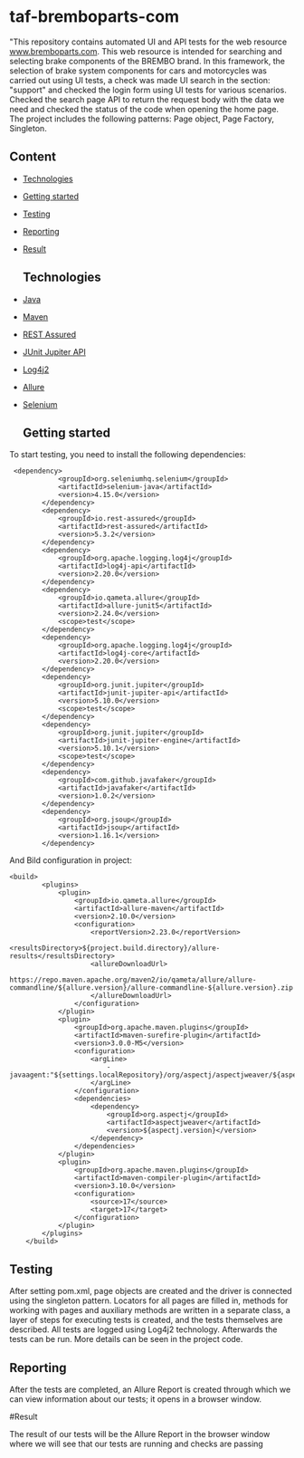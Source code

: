 # taf-bremboparts-com
"This repository contains automated UI and API tests for the web resource www.bremboparts.com. This web resource is intended for searching and selecting brake components of the BREMBO brand. In this framework, the selection of brake system components for cars and motorcycles was carried out using UI tests, a check was made UI search in the section: "support" and checked the login form using UI tests for various scenarios. Checked the search page API to return the request body with the data we need and checked the status of the code when opening the home page. The project includes the following patterns: Page object, Page Factory, Singleton.

## Content
- [Technologies](#technologies)
- [Getting started](#getting_started)
- [Testing](#testing)
- [Reporting](#reporting)
- [Result](#result)

  ## Technologies
- [Java](https://www.java.com/)
- [Maven](https://maven.apache.org/)
- [REST Assured](https://mvnrepository.com/artifact/io.rest-assured/rest-assured)
- [JUnit Jupiter API](https://mvnrepository.com/artifact/org.junit.jupiter/junit-jupiter-api)
- [Log4j2](https://logging.apache.org/log4j/2.x/)
- [Allure](https://allurereport.org/)
- [Selenium](https://www.selenium.dev/)

  ## Getting started
To start testing, you need to install the following dependencies:
```
 <dependency>
            <groupId>org.seleniumhq.selenium</groupId>
            <artifactId>selenium-java</artifactId>
            <version>4.15.0</version>
        </dependency>
        <dependency>
            <groupId>io.rest-assured</groupId>
            <artifactId>rest-assured</artifactId>
            <version>5.3.2</version>
        </dependency>
        <dependency>
            <groupId>org.apache.logging.log4j</groupId>
            <artifactId>log4j-api</artifactId>
            <version>2.20.0</version>
        </dependency>
        <dependency>
            <groupId>io.qameta.allure</groupId>
            <artifactId>allure-junit5</artifactId>
            <version>2.24.0</version>
            <scope>test</scope>
        </dependency>
        <dependency>
            <groupId>org.apache.logging.log4j</groupId>
            <artifactId>log4j-core</artifactId>
            <version>2.20.0</version>
        </dependency>
        <dependency>
            <groupId>org.junit.jupiter</groupId>
            <artifactId>junit-jupiter-api</artifactId>
            <version>5.10.0</version>
            <scope>test</scope>
        </dependency>
        <dependency>
            <groupId>org.junit.jupiter</groupId>
            <artifactId>junit-jupiter-engine</artifactId>
            <version>5.10.1</version>
            <scope>test</scope>
        </dependency>
        <dependency>
            <groupId>com.github.javafaker</groupId>
            <artifactId>javafaker</artifactId>
            <version>1.0.2</version>
        </dependency>
        <dependency>
            <groupId>org.jsoup</groupId>
            <artifactId>jsoup</artifactId>
            <version>1.16.1</version>
        </dependency>
```
And Bild configuration in project:
```
<build>
        <plugins>
            <plugin>
                <groupId>io.qameta.allure</groupId>
                <artifactId>allure-maven</artifactId>
                <version>2.10.0</version>
                <configuration>
                    <reportVersion>2.23.0</reportVersion>
                    <resultsDirectory>${project.build.directory}/allure-results</resultsDirectory>
                    <allureDownloadUrl>
                        https://repo.maven.apache.org/maven2/io/qameta/allure/allure-commandline/${allure.version}/allure-commandline-${allure.version}.zip
                    </allureDownloadUrl>
                </configuration>
            </plugin>
            <plugin>
                <groupId>org.apache.maven.plugins</groupId>
                <artifactId>maven-surefire-plugin</artifactId>
                <version>3.0.0-M5</version>
                <configuration>
                    <argLine>
                        -javaagent:"${settings.localRepository}/org/aspectj/aspectjweaver/${aspectj.version}/aspectjweaver-${aspectj.version}.jar"
                    </argLine>
                </configuration>
                <dependencies>
                    <dependency>
                        <groupId>org.aspectj</groupId>
                        <artifactId>aspectjweaver</artifactId>
                        <version>${aspectj.version}</version>
                    </dependency>
                </dependencies>
            </plugin>
            <plugin>
                <groupId>org.apache.maven.plugins</groupId>
                <artifactId>maven-compiler-plugin</artifactId>
                <version>3.10.0</version>
                <configuration>
                    <source>17</source>
                    <target>17</target>
                </configuration>
            </plugin>
        </plugins>
    </build>
```
## Testing

After setting pom.xml, page objects are created and the driver is connected using the singleton pattern. Locators for all pages are filled in, methods for working with pages and auxiliary methods are written in a separate class, a layer of steps for executing tests is created, and the tests themselves are described. All tests are logged using Log4j2 technology. Afterwards the tests can be run. More details can be seen in the project code.

## Reporting

After the tests are completed, an Allure Report is created through which we can view information about our tests; it opens in a browser window.

#Result

The result of our tests will be the Allure Report in the browser window where we will see that our tests are running and checks are passing



